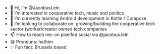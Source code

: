 - 👋 Hi, I’m @JacobusLein
- 👀 I’m interested in cooperative tech, music and politics
- 🌱 I’m currently learning Android development in Kotlin / Compose 
- 💞️ I’m looking to collaborate on: growing/building the cooperative tech sector (worker/creator owned tech companies
- 📫 How to reach me: on pixelfed.social via @jacobus.lein
- 😄 Pronouns: he/him
- ✨ Fun fact: Brussels based
